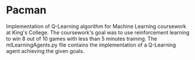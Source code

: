 # Pacman
Implementation of Q-Learning algorithm for Machine Learning coursework at King's College. The coursework's goal was to use reinforcement learning to win 8 out of 10 games with less than 5 minutes training.
The mlLearningAgents.py file contains the implementation of a Q-Learning agent achieving the given goals.
